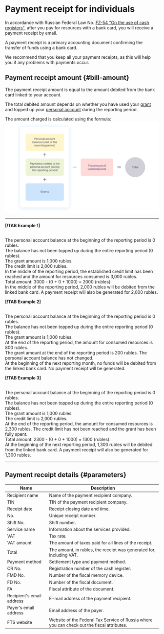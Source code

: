 # Payment receipt for individuals

In accordance with Russian Federal Law No. [FZ-54 "On the use of cash registers"](http://base.garant.ru/12130951/), after you pay for resources with a bank card, you will receive a payment receipt by email.

A payment receipt is a primary accounting document confirming the transfer of funds using a bank card.

We recommend that you keep all your payment receipts, as this will help you if any problems with payments occur.

## Payment receipt amount {#bill-amount}

The payment receipt amount is equal to the amount debited from the bank card linked to your account.

The total debited amount depends on whether you have used your [grant](../concepts/bonus-account.md) and topped up your [personal account](../concepts/personal-account.md#balance) during the reporting period.

The amount charged is calculated using the formula:
<br/> ![image](../_assets/formula.png)

---

**[!TAB Example 1]**

<br/>The personal account balance at the beginning of the reporting period is 0 rubles.
<br/>The balance has not been topped up during the entire reporting period (0 rubles).
<br/>The grant amount is 1,000 rubles.
<br/>The credit limit is 2,000 rubles.
<br/>In the middle of the reporting period, the established credit limit has been reached and the amount for resources consumed is 3,000 rubles.
<br/>Total amount: 3000 - (0 + 0 + 1000) = 2000 (rubles).
<br/>In the middle of the reporting period, 2,000 rubles will be debited from the linked bank card. A payment receipt will also be generated for 2,000 rubles.

**[!TAB Example 2]**

<br/>The personal account balance at the beginning of the reporting period is 0 rubles.
<br/>The balance has not been topped up during the entire reporting period (0 rubles).
<br/>The grant amount is 1,000 rubles.
<br/>At the end of the reporting period, the amount for consumed resources is 800 rubles.
<br/>The grant amount at the end of the reporting period is 200 rubles. The personal account balance has not changed.
<br/>At the beginning of the next reporting month, no funds will be debited from the linked bank card. No payment receipt will be generated.

**[!TAB Example 3]**

<br/>The personal account balance at the beginning of the reporting period is 0 rubles.
<br/>The balance has not been topped up during the entire reporting period (0 rubles).
<br/>The grant amount is 1,000 rubles.
<br/>The credit limit is 2,000 rubles.
<br/>At the end of the reporting period, the amount for consumed resources is 2,300 rubles. The credit limit has not been reached and the grant has been fully spent.
<br/>Total amount: 2300 - (0 + 0 + 1000) = 1300 (rubles).
<br/>At the beginning of the next reporting period, 1,300 rubles will be debited from the linked bank card. A payment receipt will also be generated for 1,300 rubles.

---

## Payment receipt details {#parameters}

| Name | Description |
| ----- | ----- |
| Recipient name | Name of the payment recipient company. |
| TIN | TIN of the payment recipient company. |
| Receipt date | Receipt closing date and time. |
| No. | Unique receipt number. |
| Shift No. | Shift number. |
| Service name | Information about the services provided. |
| VAT | Tax rate. |
| VAT amount | The amount of taxes paid for all lines of the receipt. |
| Total | The amount, in rubles, the receipt was generated for, including VAT. |
| Payment method | Settlement type and payment method. |
| CR No. | Registration number of the cash register. |
| FMD No. | Number of the fiscal memory device. |
| FD No. | Number of the fiscal document. |
| FA | Fiscal attribute of the document. |
| Recipient's email address | E-mail address of the payment recipient. |
| Payer's email address | Email address of the payer. |
| FTS website | Website of the Federal Tax Service of Russia where you can check out the fiscal attributes. |

